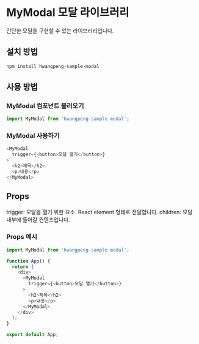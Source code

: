 # MyModal 모달 라이브러리

간단한 모달을 구현할 수 있는 라이브러리입니다.

## 설치 방법
```sh
npm install hwangpeng-sample-modal
```

## 사용 방법

### MyModal 컴포넌트 불러오기

```js
import MyModal from 'hwangpeng-sample-modal';
```

### MyModal 사용하기

```js
<MyModal
  trigger={<button>모달 열기</button>}
>
  <h2>제목</h2>
  <p>내용</p>
</MyModal>

```

## Props

trigger: 모달을 열기 위한 요소. React element 형태로 전달합니다.
children: 모달 내부에 들어갈 컨텐츠입니다.

### Props 예시

```js
import MyModal from 'hwangpeng-sample-modal';

function App() {
  return (
    <div>
      <MyModal
        trigger={<button>모달 열기</button>}
      >
        <h2>제목</h2>
        <p>내용</p>
      </MyModal>
    </div>
  );
}

export default App;
```
